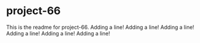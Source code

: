 # project-66

This is the readme for project-66.
Adding a line!
Adding a line!
Adding a line!
Adding a line!
Adding a line!
Adding a line!
